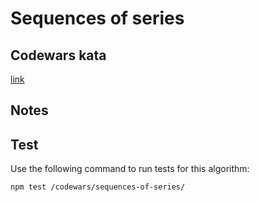 # Sequences of series

## Codewars kata
[link](https://www.codewars.com/kata/5254bd1357d59fbbe90001ec)


## Notes


## Test

Use the following command to run tests for this algorithm:

```
npm test /codewars/sequences-of-series/
```

